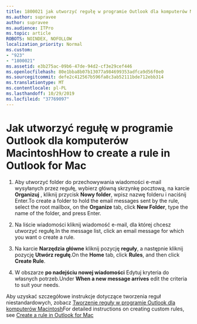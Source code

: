 ```yaml
---
title: 1800021 jak utworzyć regułę w programie Outlook dla komputerów Macintosh
ms.author: supravee
author: supravee
ms.audience: ITPro
ms.topic: article
ROBOTS: NOINDEX, NOFOLLOW
localization_priority: Normal
ms.custom:
- "923"
- "1800021"
ms.assetid: e3b275ac-09b6-47de-94d2-cf3e29cef446
ms.openlocfilehash: 80e1bba8b07b13077a984699353adfca9d56f0e0
ms.sourcegitcommit: defe2c412567b596fa8c3ab52111bde712ebb314
ms.translationtype: MT
ms.contentlocale: pl-PL
ms.lasthandoff: 10/29/2019
ms.locfileid: "37769097"
---
```

# <a name="how-to-create-a-rule-in-outlook-for-mac"></a><span data-ttu-id="831cc-102">Jak utworzyć regułę w programie Outlook dla komputerów Macintosh</span><span class="sxs-lookup"><span data-stu-id="831cc-102">How to create a rule in Outlook for Mac</span></span>

1. <span data-ttu-id="831cc-103">Aby utworzyć folder do przechowywania wiadomości e-mail wysyłanych przez regułę, wybierz główną skrzynkę pocztową, na karcie **Organizuj** , kliknij przycisk **Nowy folder**, wpisz nazwę folderu i naciśnij Enter.</span><span class="sxs-lookup"><span data-stu-id="831cc-103">To create a folder to hold the email messages sent by the rule, select the root mailbox, on the **Organize** tab, click **New Folder**, type the name of the folder, and press Enter.</span></span>

2. <span data-ttu-id="831cc-104">Na liście wiadomości kliknij wiadomość e-mail, dla której chcesz utworzyć regułę.</span><span class="sxs-lookup"><span data-stu-id="831cc-104">In the message list, click an email message for which you want o create a rule.</span></span>

3. <span data-ttu-id="831cc-105">Na karcie **Narzędzia główne** kliknij pozycję **reguły**, a następnie kliknij pozycję **Utwórz regułę**.</span><span class="sxs-lookup"><span data-stu-id="831cc-105">On the **Home** tab, click **Rules**, and then click **Create Rule**.</span></span>

4. <span data-ttu-id="831cc-106">W obszarze **po nadejściu nowej wiadomości** Edytuj kryteria do własnych potrzeb.</span><span class="sxs-lookup"><span data-stu-id="831cc-106">Under **When a new message arrives** edit the criteria to suit your needs.</span></span> 

<span data-ttu-id="831cc-107">Aby uzyskać szczegółowe instrukcje dotyczące tworzenia reguł niestandardowych, zobacz [Tworzenie reguły w programie Outlook dla komputerów Macintosh](https://aka.ms/AA1uy0v)</span><span class="sxs-lookup"><span data-stu-id="831cc-107">For detailed instructions on creating custom rules, see [Create a rule in Outlook for Mac](https://aka.ms/AA1uy0v)</span></span>
  